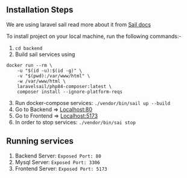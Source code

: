 
## Installation Steps
We are using laravel sail read more about it from [Sail docs](https://laravel.com/docs/11.x/sail)

To install project on your local machine, run the following commands:-

1. `cd backend` 
2. Build sail services using
```
docker run --rm \
    -u "$(id -u):$(id -g)" \
    -v "$(pwd):/var/www/html" \
    -w /var/www/html \
    laravelsail/php84-composer:latest \
    composer install --ignore-platform-reqs
```

3. Run docker-compose services: `./vendor/bin/sail up --build`
4. Go to Backend => [Localhost:80](http://localhost:80/)
5. Go to Frontend => [Localhost:5173](http://localhost:5173/)
6. In order to stop services: `./vendor/bin/sai stop`

## Running services
1. Backend Server:  `Exposed Port: 80`
2. Mysql Server: `Exposed Port: 3306`
3. Frontend Server: `Exposed Port: 5173`
